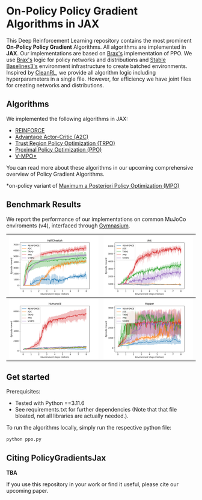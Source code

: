 # On-Policy Policy Gradient Algorithms in JAX

This Deep Reinforcement Learning repository contains the most prominent **On-Policy Policy Gradient** Algorithms. 
All algorithms are implemented in **JAX**. Our implementations are based on [Brax's](https://github.com/google/brax) implementation of PPO. We use [Brax's](https://github.com/google/brax) logic for policy networks and distributions and [Stable Baselines3's](https://github.com/DLR-RM/stable-baselines3) environment infrastructure to create batched environments. Inspired by [CleanRL](https://github.com/vwxyzjn/cleanrl), we 
provide all algorithm logic including hyperparameters in a single file. However, for efficiency we have joint files for creating networks and distributions.


## Algorithms

We implemented the following algorithms in JAX:
* [REINFORCE](https://proceedings.neurips.cc/paper/1999/file/464d828b85b0bed98e80ade0a5c43b0f-Paper.pdf)
* [Advantage Actor-Critic (A2C)](https://arxiv.org/abs/1602.01783)
* [Trust Region Policy Optimization (TRPO)](https://arxiv.org/abs/1502.05477)
* [Proximal Policy Optimization (PPO)](https://arxiv.org/abs/1707.06347)
* [V-MPO*](https://arxiv.org/abs/1909.12238)

You can read more about these algorithms in our upcoming comprehensive overview of Policy Gradient Algorithms.

*on-policy variant of [Maximum a Posteriori Policy Optimization (MPO)](https://arxiv.org/abs/1806.06920)


## Benchmark Results

We report the performance of our implementations on common MuJoCo enviroments (v4), interfaced through [Gymnasium](https://gymnasium.farama.org).

|![](/images/perf_plot_HalfCheetah.png)             |  ![](/images/perf_plot_Ant.png)|
:-------------------------:|:-------------------------:
|![](/images/perf_plot_Humanoid.png)  |  ![](/images/perf_plot_Hopper.png)|



## Get started

Prerequisites:
* Tested with Python ==3.11.6
* See requirements.txt for further dependencies (Note that that file bloated, not all libraries are actually needed.).

To run the algorithms locally, simply run the respective python file:

```bash
python ppo.py
```


## Citing PolicyGradientsJax

**TBA**

If you use this repository in your work or find it useful, please cite our upcoming paper.

